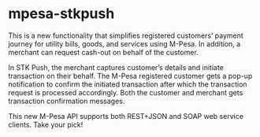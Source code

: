 # mpesa-stkpush
This is a new functionality that simplifies registered customers’ payment journey for utility bills, goods, and services using M-Pesa. In addition, a merchant can request cash-out on behalf of the customer.

In STK Push, the merchant captures customer’s details and initiate transaction on their behalf. The M-Pesa registered customer gets a  pop-up notification to confirm the initiated transaction after which the transaction request is processed accordingly. Both the customer and merchant gets transaction confirmation messages.

This new M-Pesa API supports both REST+JSON and SOAP web service clients. Take your pick!

